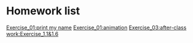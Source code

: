 # Homework list
[Exercise_01:print my name](https://github.com/dadiancjw/compuational_physics_N2015301890053/blob/master/exercise01.py)
[Exercise_01:animation]()
[Exercise_03:after-class work:Exercise_1.1&1.6](http://www.jianshu.com/p/c62478ab6f2d)
